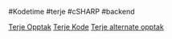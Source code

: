 #Kodetime #terje #cSHARP #backend 

[Terje Opptak](https://photos.google.com/share/AF1QipM6w8ROlyRvE9D4MLWZAfAdCanY25enYTrXs1gQHmk_AJuzRButXuyP7BnMr3Tp6A?key=TlAwMTE2YzU1eXJlQnliSkpGdEZkcERxOGFmbVFR)
[Terje Kode](https://github.com/GetAcademy/SomeMoreOoAndThenSomeBackend)
[Terje alternate opptak ](https://photos.google.com/share/AF1QipNdJHh85B7ThpMgokXUdTibcwfEiY06tO3_dzIdKgn5VMPXO-rBbYtfM6d6IJXvLQ?pli=1&key=dFUzc1Z6WEJRWDhGd2F6b3hqdDFDd1c5eEMzNFZR)

